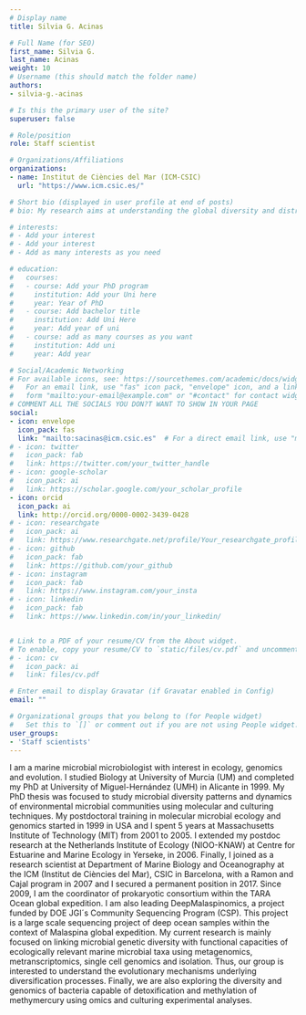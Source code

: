 ```yaml
---
# Display name
title: Silvia G. Acinas

# Full Name (for SEO)
first_name: Silvia G.
last_name: Acinas
weight: 10
# Username (this should match the folder name)
authors:  
- silvia-g.-acinas  

# Is this the primary user of the site?
superuser: false

# Role/position
role: Staff scientist

# Organizations/Affiliations
organizations:
- name: Institut de Ciències del Mar (ICM-CSIC)
  url: "https://www.icm.csic.es/"

# Short bio (displayed in user profile at end of posts)
# bio: My research aims at understanding the global diversity and distribution of eukaryotic and prokaryotic microbes employing curated phylogenetic frameworks focusing on novel environmental taxa.

# interests:
# - Add your interest
# - Add your interest
# - Add as many interests as you need

# education:
#   courses:
#   - course: Add your PhD program
#     institution: Add your Uni here
#     year: Year of PhD
#   - course: Add bachelor title
#     institution: Add Uni Here
#     year: Add year of uni
#   - course: add as many courses as you want
#     institution: Add uni
#     year: Add year

# Social/Academic Networking
# For available icons, see: https://sourcethemes.com/academic/docs/widgets/#icons
#   For an email link, use "fas" icon pack, "envelope" icon, and a link in the
#   form "mailto:your-email@example.com" or "#contact" for contact widget.
# COMMENT ALL THE SOCIALS YOU DON?T WANT TO SHOW IN YOUR PAGE
social:
- icon: envelope
  icon_pack: fas
  link: "mailto:sacinas@icm.csic.es"  # For a direct email link, use "mailto:test@example.org".
# - icon: twitter
#   icon_pack: fab
#   link: https://twitter.com/your_twitter_handle
# - icon: google-scholar
#   icon_pack: ai
#   link: https://scholar.google.com/your_scholar_profile
- icon: orcid
  icon_pack: ai
  link: http://orcid.org/0000-0002-3439-0428
# - icon: researchgate
#   icon_pack: ai
#   link: https://www.researchgate.net/profile/Your_researchgate_profile
# - icon: github
#   icon_pack: fab
#   link: https://github.com/your_github
# - icon: instagram
#   icon_pack: fab
#   link: https://www.instagram.com/your_insta
# - icon: linkedin
#   icon_pack: fab
#   link: https://www.linkedin.com/in/your_linkedin/


# Link to a PDF of your resume/CV from the About widget.
# To enable, copy your resume/CV to `static/files/cv.pdf` and uncomment the lines below.
# - icon: cv
#   icon_pack: ai
#   link: files/cv.pdf

# Enter email to display Gravatar (if Gravatar enabled in Config)
email: ""

# Organizational groups that you belong to (for People widget)
#   Set this to `[]` or comment out if you are not using People widget.
user_groups:
- 'Staff scientists'
---
```

I am a marine microbial microbiologist with interest in ecology, genomics and evolution. I studied Biology at University of Murcia (UM) and completed my PhD at University of Miguel-Hernández (UMH) in Alicante in 1999. My PhD thesis was focused to study microbial diversity patterns and dynamics of environmental microbial communities using molecular and culturing techniques. My postdoctoral training in molecular microbial ecology and genomics started in 1999 in USA and I spent 5 years at Massachusetts Institute of Technology (MIT) from 2001 to 2005. I extended my postdoc research at the Netherlands Institute of Ecology (NIOO-KNAW) at Centre for Estuarine and Marine Ecology in Yerseke, in 2006. Finally, I joined as a research scientist at Department of Marine Biology and Oceanography at the ICM (Institut de Ciències del Mar), CSIC in Barcelona, with a Ramon and Cajal program in 2007 and I secured a permanent position in 2017. Since 2009, I am the coordinator of prokaryotic consortium within the TARA Ocean global expedition. I am also leading DeepMalaspinomics, a project funded by DOE JGI´s Community Sequencing Program (CSP). This project is a large scale sequencing project of deep ocean samples within the context of Malaspina global expedition.
My current research is mainly focused on linking microbial genetic diversity with functional capacities of ecologically relevant marine microbial taxa using metagenomics, metranscriptomics, single cell genomics and isolation. Thus, our group is interested to understand the evolutionary mechanisms underlying diversification processes. Finally,  we are also exploring the diversity and genomics of bacteria capable of detoxification and methylation of methymercury using omics and culturing experimental analyses.
